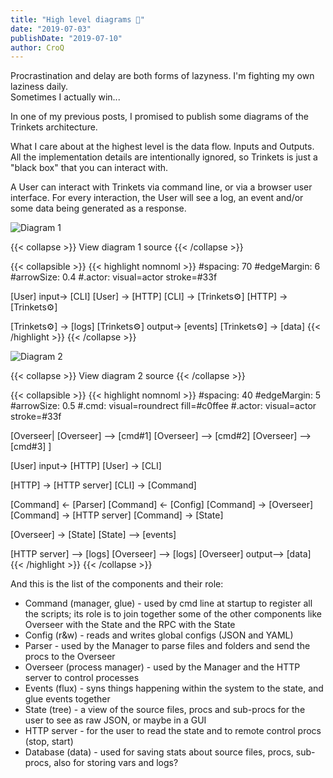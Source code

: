 ```yaml
---
title: "High level diagrams 🔩"
date: "2019-07-03"
publishDate: "2019-07-10"
author: CroQ
---
```


Procrastination and delay are both forms of lazyness.
I'm fighting my own laziness daily.<br/>
Sometimes I actually win...

In one of my previous posts, I promised to publish some diagrams of the Trinkets architecture.

What I care about at the highest level is the data flow. Inputs and Outputs.
All the implementation details are intentionally ignored, so Trinkets is just a "black box" that you can interact with.

A User can interact with Trinkets via command line, or via a browser user interface.
For every interaction, the User will see a log, an event and/or some data being generated as a response.<br/>


![Diagram 1](/images/posts/trinkets-diag1.svg)

{{< collapse >}}
View diagram 1 source
{{< /collapse >}}


{{< collapsible >}}
{{< highlight nomnoml >}}
#spacing: 70
#edgeMargin: 6
#arrowSize: 0.4
#.actor: visual=actor stroke=#33f

[<actor>User] input-> [CLI]
[User] -> [HTTP]
[CLI] -> [Trinkets⚙️]
[HTTP] -> [Trinkets⚙️]

[Trinkets⚙️] -> [logs]
[Trinkets⚙️] output-> [events]
[Trinkets⚙️] -> [data]
{{< /highlight >}}
{{< /collapse >}}


![Diagram 2](/images/posts/trinkets-diag2.svg)<br/>

{{< collapse >}}
View diagram 2 source
{{< /collapse >}}


{{< collapsible >}}
{{< highlight nomnoml >}}
#spacing: 40
#edgeMargin: 5
#arrowSize: 0.5
#.cmd: visual=roundrect fill=#c0ffee
#.actor: visual=actor stroke=#33f

[<frame>Overseer|
 [Overseer] --> [cmd#1]
 [Overseer] --> [cmd#2]
 [Overseer] --> [cmd#3]
]

[<actor>User] input-> [<sender>HTTP]
[<actor>User] -> [<sender>CLI]

[HTTP] -> [HTTP server]
[CLI] -> [<cmd>Command]

[Command] <- [Parser]
[Command] <- [Config]
[Command] -> [Overseer]
[Command] -> [HTTP server]
[Command] -> [State]

[Overseer] -> [State]
[State] --> [events]

[HTTP server] --> [logs]
[Overseer] --> [logs]
[Overseer] output--> [data]
{{< /highlight >}}
{{< /collapse >}}
<br/>

And this is the list of the components and their role:

* Command (manager, glue) - used by cmd line at startup to register all the scripts;
  its role is to join together some of the other components like Overseer with the State and the RPC with the State
* Config (r&w) - reads and writes global configs (JSON and YAML)
* Parser - used by the Manager to parse files and folders and send the procs to the Overseer
* Overseer (process manager) - used by the Manager and the HTTP server to control processes
* Events (flux) - syns things happening within the system to the state, and glue events together
* State (tree) - a view of the source files, procs and sub-procs for the user to see as raw JSON, or maybe in a GUI
* HTTP server - for the user to read the state and to remote control procs (stop, start)
* Database (data) - used for saving stats about source files, procs, sub-procs, also for storing vars and logs?
